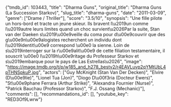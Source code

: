 {"tmdb_id": 103443, "title": "Dharma Guns", "original_title": "Dharma Guns (La Succession Starkov)", "slug_title": "dharma-guns", "date": "2011-03-09", "genre": ["Drame / Thriller"], "score": "3.5/10", "synopsis": "Une fille pilote un hors-bord et tracte un jeune skieur. Ils bravent l\u2019un comme l\u2019autre leurs limites quand un choc survient\u2026Par la suite, Stan van der Daeken s\u2019\u00e9veille du coma pour d\u00e9couvrir que des g\u00e9n\u00e9alogistes recherchent un individu dont l\u2019identit\u00e9 correspond \u00e0 la sienne. Loin de s\u2019interroger sur la r\u00e9alit\u00e9 de cette filiation testamentaire, il souscrit \u00e0 l\u2019h\u00e9ritage du Professeur Starkov et s\u2019embarque pour le pays de Las Estrellas\u2026", "image": "https://image.tmdb.org/t/p/w185_and_h278_bestv2/r4EAVLuvp2qYMtUbL4pTHNSpkuP.jpg", "actors": ["Guy McKnight (Stan Van Der Decken)", "Elvire (D\u00e9lie)", "Lionel Tua (Jon)", "Diogo D\u00f3ria (Docteur Ewers)", "St\u00e9phane Ferrara (Arthur Strike)", "Alexandra Fournier (Nurse)", "Patrick Bauchau (Professor Starkov)", "F.J. Ossang (Mechanic)"], "comments": [], "recommandations_id": [], "youtube_key": "RED3Of9Lwrw"}